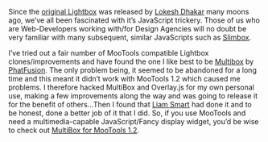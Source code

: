 <p>Since the <a href="http://www.huddletogether.com/projects/lightbox/" target="_blank">original Lightbox</a> was released by <a href="http://www.lokeshdhakar.com/" target="_blank">Lokesh Dhakar</a> many moons ago, we&#8217;ve all been fascinated with it&#8217;s JavaScript trickery. Those of us who are Web-Developers working with/for Design Agencies will no doubt be very familiar with many subsequent, similar JavaScripts such as <a href="http://www.digitalia.be/software/slimbox" target="_blank">Slimbox</a>.</p>
<p>I&#8217;ve tried out a fair number of MooTools compatible Lightbox clones/improvements and have found the one I like best to be <a href="http://www.phatfusion.net/plugins/multibox/" target="_blank">Multibox</a> by <a href="http://www.phatfusion.net/" target="_blank">PhatFusion</a>. The only problem being, it seemed to be abandoned for a long time and this meant it didn&#8217;t work with MooTools 1.2 which caused me problems. I therefore hacked MultiBox and Overlay.js for my own personal use, making a few improvements along the way and was going to release it for the benefit of others&#8230;Then I found that <a href="http://www.liamsmart.co.uk/" target="_blank">Liam Smart</a> had done it and to be honest, done a better job of it that I did. So, if you use MooTools and need a multimedia-capable JavaScript/Fancy display widget, you&#8217;d be wise to check out <a href="http://www.liamsmart.co.uk/Downloads/multiBox/" target="_blank">MultiBox for MooTools 1.2</a>.</p>